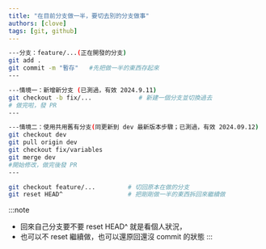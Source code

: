 ```yaml
---
title: "在目前分支做一半，要切去別的分支做事"
authors: [clove]
tags: [git, github]
---
```


```bash
---分支：feature/...(正在開發的分支)
git add .
git commit -m "暫存"   #先把做一半的東西存起來
---
```
```bash
---情境一：新增新分支 (已測過，有效 2024.9.11)
git checkout -b fix/...             # 新建一個分支並切換過去
# 做完啦，發 PR
---
```
```bash
---情境二：使用共用舊有分支(同更新到 dev 最新版本步驟；已測過，有效 2024.09.12)
git checkout dev
git pull origin dev
git checkout fix/variables
git merge dev
#開始修改，做完後發 PR 
---

git checkout feature/...         # 切回原本在做的分支
git reset HEAD^                  # 把剛剛做一半的東西拆回來繼續做

```

:::note
- 回來自己分支要不要 reset HEAD^ 就是看個人狀況，
- 也可以不 reset 繼續做，也可以還原回還沒 commit 的狀態
:::